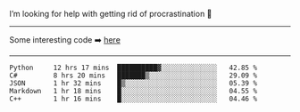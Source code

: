 I’m looking for help with getting rid of procrastination 🤔

-----

Some interesting code :arrow_right: [here](https://github.com/zhen8838/playground)

-----

<!--START_SECTION:waka-->
```text
Python     12 hrs 17 mins  ██████████▓░░░░░░░░░░░░░░   42.85 % 
C#         8 hrs 20 mins   ███████▒░░░░░░░░░░░░░░░░░   29.09 % 
JSON       1 hr 32 mins    █▒░░░░░░░░░░░░░░░░░░░░░░░   05.39 % 
Markdown   1 hr 18 mins    █░░░░░░░░░░░░░░░░░░░░░░░░   04.55 % 
C++        1 hr 16 mins    █░░░░░░░░░░░░░░░░░░░░░░░░   04.46 % 
```
<!--END_SECTION:waka-->

<!--
**zhen8838/zhen8838** is a ✨ _special_ ✨ repository because its `README.md` (this file) appears on your GitHub profile.

Here are some ideas to get you started:

- 🔭 I’m currently working on ...
- 🌱 I’m currently learning ...
- 👯 I’m looking to collaborate on ...
 ...
- 💬 Ask me about ...
- 📫 How to reach me: ...
- 😄 Pronouns: ...
- ⚡ Fun fact: ...
-->
